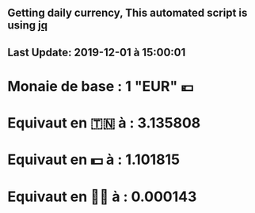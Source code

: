 ## Getting daily currency, This automated script is using [jq](https://stedolan.github.io/jq/)
## Last Update:  2019-12-01 à 15:00:01
 # Monaie de base : 1 "EUR" 💶 
 # Equivaut en 🇹🇳 à :  3.135808 
 # Equivaut en 💵 à : 1.101815
 # Equivaut en 🐱‍💻 à :  0.000143
